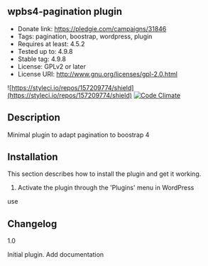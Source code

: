 ## wpbs4-pagination plugin ##
 - Donate link: https://pledgie.com/campaigns/31846
 - Tags: pagination, boostrap, wordpress, plugin
 - Requires at least: 4.5.2
 - Tested up to: 4.9.8
 - Stable tag: 4.9.8
 - License: GPLv2 or later
 - License URI: http://www.gnu.org/licenses/gpl-2.0.html

![https://styleci.io/repos/157209774/shield](https://styleci.io/repos/157209774/shield) [![Code Climate](https://codeclimate.com/github/yoanmarchal/wpbs4-pagination/badges/gpa.svg)](https://codeclimate.com/github/yoanmarchal/wpbs4-pagination)

Description
-----------

Minimal plugin to adapt pagination to boostrap 4 

Installation
------------

This section describes how to install the plugin and get it working.

1. Activate the plugin through the 'Plugins' menu in WordPress

use
<?php
    if (function_exists("wpbsfour_pagination"))
    {
        wpbsfour_pagination();
    }
?>

Changelog
---------
1.0

Initial plugin.
Add documentation
